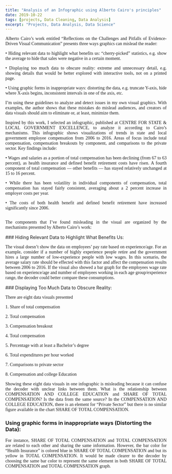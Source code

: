 ```yaml
---
title: "Analysis of an Infographic using Alberto Cairo's principles"
date: 2019-10-22
tags: [projects, Data Cleaning, Data Analysis]
excerpt: "Projects, Data Analysis, Data Science"
---
```

<p style="text-align: justify;font-family: none;">Alberto Cairo’s work entitled “Reflections on the Challenges and Pitfalls of Evidence-Driven Visual Communication” presents three ways graphics can mislead the reader:</p>
<p style="text-align: justify;font-family: none;">•	Hiding relevant data to highlight what benefits us: “cherry-picked” statistics, e.g. show the average to hide that sales were negative in a certain moment.</p>
<p style="text-align: justify;font-family: none;">•	Displaying too much data to obscure reality: extreme and unnecessary detail, e.g. showing details that would be better explored with interactive tools, not on a printed page.</p>
<p style="text-align: justify;font-family: none;">•	Using graphic forms in inappropriate ways: distorting the data, e.g. truncate Y-axis, hide where X-axis begins, inconsistent intervals in one of the axis, etc.</p>
<p style="text-align: justify;font-family: none;">I’m using these guidelines to analyze and detect issues in my own visual graphics. With examples, the author shows that these mistakes do mislead audiences, and creators of data visuals should aim to eliminate or, at least, minimize them.</p>
<p style="text-align: justify;font-family: none;">Inspired by this work, I selected an infographic, published at CENTRE FOR STATE & LOCAL GOVERNMENT EXCELLENCE, to analyze it according to Cairo’s mechanisms. This infographic shows visualizations of trends in state and local government employee compensation from 2006 to 2016. Areas of focus include total compensation, compensation breakouts by component, and comparisons to the private sector. Key findings include:</p>
<p style="text-align: justify;font-family: none;">•	Wages and salaries as a portion of total compensation has been declining (from 67 to 63 percent), as health insurance and defined benefit retirement costs have risen. A fourth component of total compensation — other benefits — has stayed relatively unchanged at 15 to 16 percent.</p>
<p style="text-align: justify;font-family: none;">•	While there has been volatility in individual components of compensation, total compensation has stayed fairly consistent, averaging about a 2 percent increase in employer costs per year.</p>
<p style="text-align: justify;font-family: none;">•	The costs of both health benefit and defined benefit retirement have increased significantly since 2006.</p>
<img src="{{site.url}}{{site.baseurl}}/images/InfoGraphic.jpg" alt=""> 
<p style="text-align: justify;font-family: none;">The components that I’ve found misleading in the visual are organized by the mechanisms presented by Alberto Cairo’s work:</p>
### Hiding Relevant Data to Highlight What Benefits Us:
<p style="text-align: justify;font-family: none;">The visual doesn’t show the data on employees’ pay rate based on experience/age. For an example, consider if a number of highly experience people retire and the government hires a large number of low-experience people with low wages. In this scenario, the average salary rate should be effected with this factor and affect the compensation results between 2006 to 2016. If the visual also showed a bar graph for the employees wage rate based on experience/age and number of employees working in each age group/experience range, the decoder could better compare these consumptions.</p>
### Displaying Too Much Data to Obscure Reality:
<p style="text-align: justify;font-family: none;">There are eight data visuals presented</p>
<p style="text-align: justify;font-family: none;">1.	Share of total compensation</p>
<p style="text-align: justify;font-family: none;">2.	Total compensation</p>
<p style="text-align: justify;font-family: none;">3.	Compensation breakout</p>
<p style="text-align: justify;font-family: none;">4.	Total compensation</p>
<p style="text-align: justify;font-family: none;">5.	Percentage with at least a Bachelor’s degree</p>
<p style="text-align: justify;font-family: none;">6.	Total expenditures per hour worked</p>
<p style="text-align: justify;font-family: none;">7.	Comparisons to private sector</p>
<p style="text-align: justify;font-family: none;">8.	Compensation and college Education</p>
<p style="text-align: justify;font-family: none;">Showing these eight data visuals in one infographic is misleading because it can confuse the decoder with unclear links between them. What is the relationship between COMPENSATION AND COLLEGE EDUCATION and SHARE OF TOTAL COMPENSATION? Is the data from the same source? In the COMPENSATION AND COLLEGE EDUCATION, there is an element for “Private Sector” but there is no similar figure available in the chart SHARE OF TOTAL COMPENSATION.</p>

### Using graphic forms in inappropriate ways (Distorting the Data):
<p style="text-align: justify;font-family: none;">For instance, SHARE OF TOTAL COMPENSATION and TOTAL COMPENSATION are related to each other and sharing the same information. However, the bar color for “Health Insurance” is  colored blue in SHARE OF TOTAL COMPENSATION and but its yellow in TOTAL COMPENSATION. It would be made clearer to the decoder by choosing the same bar color to represent the same element in both SHARE OF TOTAL COMPENSATION and TOTAL COMPENSATION graph.</p>
